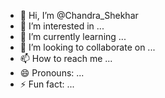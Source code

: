 - 👋 Hi, I’m @Chandra_Shekhar
- 👀 I’m interested in ...
- 🌱 I’m currently learning ...
- 💞️ I’m looking to collaborate on ...
- 📫 How to reach me ...
- 😄 Pronouns: ...
- ⚡ Fun fact: ...

<!---
chandugon/chandugon is a ✨ special ✨ repository because its `README.md` (this file) appears on your GitHub profile.
You can click the Preview link to take a look at your changes.
--->
